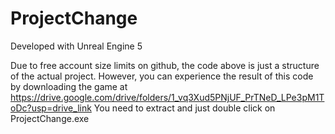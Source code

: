 # ProjectChange

Developed with Unreal Engine 5

Due to free account size limits on github, the code above is just a structure of the actual project. However, you can experience the result of this code by downloading the game at https://drive.google.com/drive/folders/1_vq3Xud5PNjUF_PrTNeD_LPe3pM1ToDc?usp=drive_link
You need to extract and just double click on ProjectChange.exe
